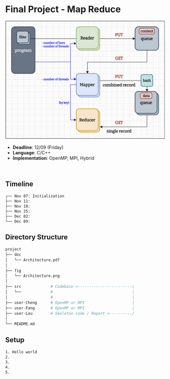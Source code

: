 # Final Project - Map Reduce
![Architecture](./fig/Architecture.png "Architecture")
* **Deadline**: 12/09 (Friday)
* **Language**: C/C++
* **Implementation**: OpenMP, MPI, Hybrid

<br />

## Timeline
``` text
┌── Nov 07: Initialization
├── Nov 11: 
├── Nov 18: 
├── Nov 25: 
├── Dec 02: 
└── Dec 09: 
```

## Directory Structure
``` python
project
├── doc
│   └── Architecture.pdf
│
├── fig
│   └── Architecture.png
│
├── src             # Codebase <------------------------\
│   └──             #                                   |
│                   #                                   |
├── user-Cheng      # OpenMP or MPI                     |
├── user-Fang       # OpenMP or MPI                     |
├── user-Lou        # Skeleton code / Report <----------/
│
└── README.md
```

## Setup
``` shell
1. Hello world
2. 
3. 
4. 
5. 
```
